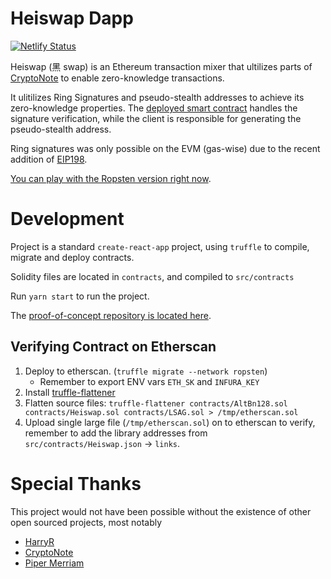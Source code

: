# Heiswap Dapp

[![Netlify Status](https://api.netlify.com/api/v1/badges/25777c9c-88bd-4f98-8711-f298e28a43c7/deploy-status)](https://app.netlify.com/sites/heiswap-exchange/deploys)

Heiswap (黑 swap) is an Ethereum transaction mixer that ultilizes parts of [CryptoNote](https://cryptonote.org) to enable zero-knowledge transactions.

It ulitilizes Ring Signatures and pseudo-stealth addresses to achieve its zero-knowledge properties. The [deployed smart contract](https://ropsten.etherscan.io/address/0xbbbf35a4485992520557ae729e21ba35aab178d7) handles the signature verification, while the client is responsible for generating the pseudo-stealth address.

Ring signatures was only possible on the EVM (gas-wise) due to the recent addition of [EIP198](https://github.com/ethereum/EIPs/blob/master/EIPS/eip-198.md).

[You can play with the Ropsten version right now](https://heiswap.exchange/).

# Development
Project is a standard `create-react-app` project, using `truffle` to compile, migrate and deploy contracts.

Solidity files are located in `contracts`, and compiled to `src/contracts`

Run `yarn start` to run the project.

The [proof-of-concept repository is located here](https://github.com/kendricktan/heiswap-poc).

## Verifying Contract on Etherscan

1. Deploy to etherscan. (`truffle migrate --network ropsten`)
    - Remember to export ENV vars `ETH_SK` and `INFURA_KEY`
2. Install [truffle-flattener](https://www.npmjs.com/package/truffle-flattener)
3. Flatten source files: `truffle-flattener contracts/AltBn128.sol contracts/Heiswap.sol contracts/LSAG.sol > /tmp/etherscan.sol`
4. Upload single large file (`/tmp/etherscan.sol`) on to etherscan to verify, remember to add the library addresses from `src/contracts/Heiswap.json` -> `links`.


# Special Thanks

This project would not have been possible without the existence of other open sourced projects, most notably

- [HarryR](https://github.com/HarryR/solcrypto)
- [CryptoNote](https://eprint.iacr.org/2004/027.pdf)
- [Piper Merriam](https://github.com/ethereum/py_ecc/blob/master/py_ecc/bn128/bn128_curve.py)